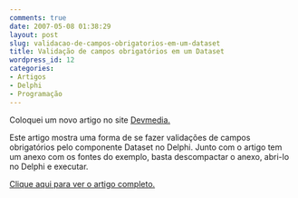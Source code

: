 ```yaml
---
comments: true
date: 2007-05-08 01:38:29
layout: post
slug: validacao-de-campos-obrigatorios-em-um-dataset
title: Validação de campos obrigatórios em um Dataset
wordpress_id: 12
categories:
- Artigos
- Delphi
- Programação
---
```


Coloquei um novo artigo no site [Devmedia.](http://www.devmedia.com.br/)

Este artigo mostra uma forma de se fazer validações de campos obrigatórios pelo componente Dataset no Delphi.
Junto com o artigo tem um anexo com os fontes do exemplo, basta descompactar o anexo, abri-lo no Delphi e executar.

[Clique aqui para ver o artigo completo.](http://www.devmedia.com.br/visualizacomponente.aspx?comp=2620)
